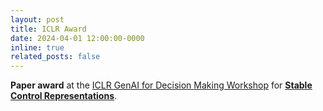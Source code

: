```yaml
---
layout: post
title: ICLR Award
date: 2024-04-01 12:00:00-0000
inline: true
related_posts: false
---
```


**Paper award** at the <a href="https://sites.google.com/view/genai4dm-iclr2024" target="_blank">ICLR GenAI for Decision Making Workshop</a> for **<a href="https://timrudner.com/scr" target="_blank">Stable Control Representations</a>**.
